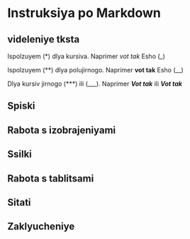 # Instruksiya po Markdown

## videleniye tksta

Ispolzuyem (*) dlya kursiva. Naprimer *vot tak*
Esho (_)

Ispolzuyem (**) dlya polujirnogo. Naprimer **vot tak**
Esho (__)

Dlya kursiv jirnogo (***) ili (___). Naprimer ***Vot tak***
ili ___Vot tak___

## Spiski

## Rabota s izobrajeniyami

## Ssilki

## Rabota s tablitsami

## Sitati

## Zaklyucheniye